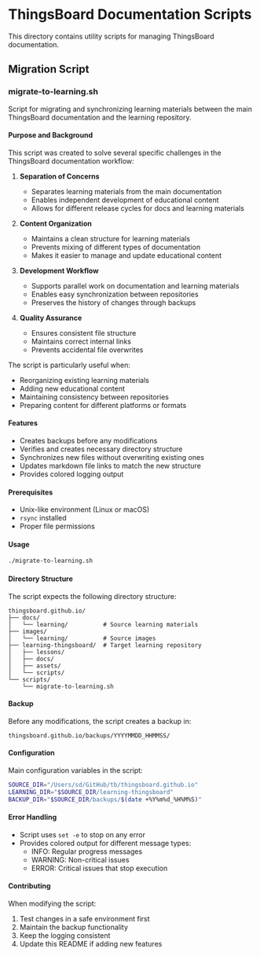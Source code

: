 # ThingsBoard Documentation Scripts

This directory contains utility scripts for managing ThingsBoard documentation.

## Migration Script

### migrate-to-learning.sh

Script for migrating and synchronizing learning materials between the main ThingsBoard documentation and the learning repository.

#### Purpose and Background

This script was created to solve several specific challenges in the ThingsBoard documentation workflow:

1. **Separation of Concerns**
   - Separates learning materials from the main documentation
   - Enables independent development of educational content
   - Allows for different release cycles for docs and learning materials

2. **Content Organization**
   - Maintains a clean structure for learning materials
   - Prevents mixing of different types of documentation
   - Makes it easier to manage and update educational content

3. **Development Workflow**
   - Supports parallel work on documentation and learning materials
   - Enables easy synchronization between repositories
   - Preserves the history of changes through backups

4. **Quality Assurance**
   - Ensures consistent file structure
   - Maintains correct internal links
   - Prevents accidental file overwrites

The script is particularly useful when:
- Reorganizing existing learning materials
- Adding new educational content
- Maintaining consistency between repositories
- Preparing content for different platforms or formats

#### Features

- Creates backups before any modifications
- Verifies and creates necessary directory structure
- Synchronizes new files without overwriting existing ones
- Updates markdown file links to match the new structure
- Provides colored logging output

#### Prerequisites

- Unix-like environment (Linux or macOS)
- `rsync` installed
- Proper file permissions

#### Usage

```bash
./migrate-to-learning.sh
```

#### Directory Structure

The script expects the following directory structure:

```
thingsboard.github.io/
├── docs/
│   └── learning/          # Source learning materials
├── images/
│   └── learning/          # Source images
├── learning-thingsboard/  # Target learning repository
│   ├── lessons/
│   ├── docs/
│   ├── assets/
│   └── scripts/
└── scripts/
    └── migrate-to-learning.sh
```

#### Backup

Before any modifications, the script creates a backup in:
```
thingsboard.github.io/backups/YYYYMMDD_HHMMSS/
```

#### Configuration

Main configuration variables in the script:

```bash
SOURCE_DIR="/Users/sd/GitHub/tb/thingsboard.github.io"
LEARNING_DIR="$SOURCE_DIR/learning-thingsboard"
BACKUP_DIR="$SOURCE_DIR/backups/$(date +%Y%m%d_%H%M%S)"
```

#### Error Handling

- Script uses `set -e` to stop on any error
- Provides colored output for different message types:
  - INFO: Regular progress messages
  - WARNING: Non-critical issues
  - ERROR: Critical issues that stop execution

#### Contributing

When modifying the script:
1. Test changes in a safe environment first
2. Maintain the backup functionality
3. Keep the logging consistent
4. Update this README if adding new features
